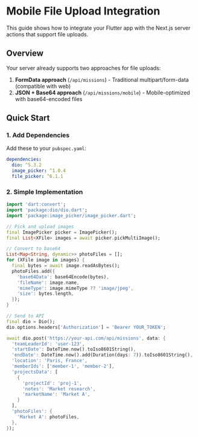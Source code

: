 # Mobile File Upload Integration

This guide shows how to integrate your Flutter app with the Next.js server actions that support file uploads.

## Overview

Your server already supports two approaches for file uploads:

1. **FormData approach** (`/api/missions`) - Traditional multipart/form-data (compatible with web)
2. **JSON + Base64 approach** (`/api/missions/mobile`) - Mobile-optimized with base64-encoded files

## Quick Start

### 1. Add Dependencies

Add these to your `pubspec.yaml`:

```yaml
dependencies:
  dio: ^5.3.2
  image_picker: ^1.0.4
  file_picker: ^6.1.1
```

### 2. Simple Implementation

```dart
import 'dart:convert';
import 'package:dio/dio.dart';
import 'package:image_picker/image_picker.dart';

// Pick and upload images
final ImagePicker picker = ImagePicker();
final List<XFile> images = await picker.pickMultiImage();

// Convert to base64
List<Map<String, dynamic>> photoFiles = [];
for (XFile image in images) {
  final bytes = await image.readAsBytes();
  photoFiles.add({
    'base64Data': base64Encode(bytes),
    'fileName': image.name,
    'mimeType': image.mimeType ?? 'image/jpeg',
    'size': bytes.length,
  });
}

// Send to API
final dio = Dio();
dio.options.headers['Authorization'] = 'Bearer YOUR_TOKEN';

await dio.post('https://your-api.com/api/missions', data: {
  'teamLeaderId': 'user-123',
  'startDate': DateTime.now().toIso8601String(),
  'endDate': DateTime.now().add(Duration(days: 7)).toIso8601String(),
  'location': 'Paris, France',
  'memberIds': ['member-1', 'member-2'],
  'projectsData': [
    {
      'projectId': 'proj-1',
      'notes': 'Market research',
      'marketName': 'Market A',
    }
  ],
  'photoFiles': {
    'Market A': photoFiles,
  },
});
```
